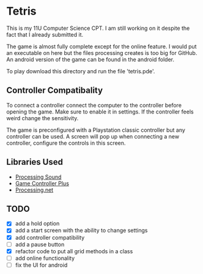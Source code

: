 # Tetris
This is my 11U Computer Science CPT. I am still working on it despite the fact that I already submitted it.

The game is almost fully complete except for the online feature. 
I would put an executable on here but the files processing creates is too big for GitHub.
An android version of the game can be found in the android folder.

To play download this directory and run the file 'tetris.pde'.

## Controller Compatibality
To connect a controller connect the computer to the controller before opening the game. Make sure to enable it in settings. If the controller feels weird change the sensitivity. 

The game is preconfigured with a Playstation classic controller but any controller can be used. A screen will pop up when connecting a new controller, configure the controls in this screen.

## Libraries Used
- [Processing Sound](https://github.com/processing/processing-sound)
- [Game Controller Plus](http://lagers.org.uk/gamecontrol/)
- [Processing.net](https://github.com/processing/processing/tree/master/java/libraries/net)

## TODO
- [X] add a hold option
- [X] add a start screen with the ability to change settings
- [X] add controller compatibility
- [ ] add a pause button
- [X] refactor code to put all grid methods in a class
- [ ] add online functionality
- [ ] fix the UI for android
